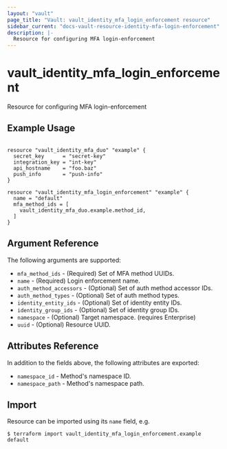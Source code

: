 ```yaml
---
layout: "vault"
page_title: "Vault: vault_identity_mfa_login_enforcement resource"
sidebar_current: "docs-vault-resource-identity-mfa-login-enforcement"
description: |-
  Resource for configuring MFA login-enforcement
---
```


# vault_identity_mfa_login_enforcement

Resource for configuring MFA login-enforcement

## Example Usage

```hcl

resource "vault_identity_mfa_duo" "example" {
  secret_key      = "secret-key"
  integration_key = "int-key"
  api_hostname    = "foo.baz"
  push_info       = "push-info"
}

resource "vault_identity_mfa_login_enforcement" "example" {
  name = "default"
  mfa_method_ids = [
    vault_identity_mfa_duo.example.method_id,
  ]
}

```

## Argument Reference

The following arguments are supported:

* `mfa_method_ids` - (Required) Set of MFA method UUIDs.
* `name` - (Required) Login enforcement name.
* `auth_method_accessors` - (Optional) Set of auth method accessor IDs.
* `auth_method_types` - (Optional) Set of auth method types.
* `identity_entity_ids` - (Optional) Set of identity entity IDs.
* `identity_group_ids` - (Optional) Set of identity group IDs.
* `namespace` - (Optional) Target namespace. (requires Enterprise)
* `uuid` - (Optional) Resource UUID.

## Attributes Reference


In addition to the fields above, the following attributes are exported:

* `namespace_id` - Method's namespace ID.
* `namespace_path` - Method's namespace path.

## Import

Resource can be imported using its `name` field, e.g.

```
$ terraform import vault_identity_mfa_login_enforcement.example default
```
